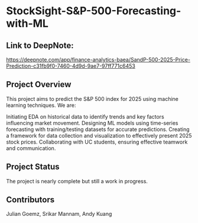 # StockSight-S&P-500-Forecasting-with-ML

## Link to DeepNote:
https://deepnote.com/app/finance-analytics-baea/SandP-500-2025-Price-Prediction-c31fb9f0-7460-4d9d-9ae7-97ff771c6453

## Project Overview
This project aims to predict the S&P 500 index for 2025 using machine learning techniques. We are:

Initiating EDA on historical data to identify trends and key factors influencing market movement.
Designing ML models using time-series forecasting with training/testing datasets for accurate predictions.
Creating a framework for data collection and visualization to effectively present 2025 stock prices.
Collaborating with UC students, ensuring effective teamwork and communication.

## Project Status
The project is nearly complete but still a work in progress.

## Contributors
Julian Goemz, Srikar Mannam, Andy Kuang
